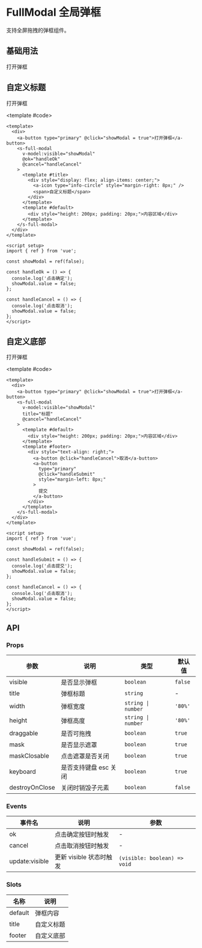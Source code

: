 # FullModal 全局弹框

支持全屏拖拽的弹框组件。

## 基础用法

<Demo>
  <div>
    <a-button type="primary" @click="showModal = true">打开弹框</a-button>
    <s-full-modal
      v-model:visible="showModal"
      title="标题"
      @ok="handleOk"
      @cancel="handleCancel"
    >
      <template #default>
        <div style="height: 200px; padding: 20px;">
          内容区域
        </div>
      </template>
    </s-full-modal>
  </div>

 
</Demo>

## 自定义标题

<Demo>
  <div>
    <a-button type="primary" @click="showModal = true">打开弹框</a-button>
    <s-full-modal
      v-model:visible="showModal"
      @ok="handleOk"
      @cancel="handleCancel"
    >
      <template #title>
        <div style="display: flex; align-items: center;">
          <a-icon type="info-circle" style="margin-right: 8px;" />
          <span>自定义标题</span>
        </div>
      </template>
      <template #default>
        <div style="height: 200px; padding: 20px;">内容区域</div>
      </template>
    </s-full-modal>
  </div>

  <template #code>
```vue
<template>
  <div>
    <a-button type="primary" @click="showModal = true">打开弹框</a-button>
    <s-full-modal
      v-model:visible="showModal"
      @ok="handleOk"
      @cancel="handleCancel"
    >
      <template #title>
        <div style="display: flex; align-items: center;">
          <a-icon type="info-circle" style="margin-right: 8px;" />
          <span>自定义标题</span>
        </div>
      </template>
      <template #default>
        <div style="height: 200px; padding: 20px;">内容区域</div>
      </template>
    </s-full-modal>
  </div>
</template>

<script setup>
import { ref } from 'vue';

const showModal = ref(false);

const handleOk = () => {
  console.log('点击确定');
  showModal.value = false;
};

const handleCancel = () => {
  console.log('点击取消');
  showModal.value = false;
};
</script>
```
  </template>
</Demo>

## 自定义底部

<Demo>
  <div>
    <a-button type="primary" @click="showModal = true">打开弹框</a-button>
    <s-full-modal
      v-model:visible="showModal"
      title="标题"
      @cancel="handleCancel"
    >
      <template #default>
        <div style="height: 200px; padding: 20px;">内容区域</div>
      </template>
      <template #footer>
        <div style="text-align: right;">
          <a-button @click="handleCancel">取消</a-button>
          <a-button
            type="primary"
            @click="handleSubmit"
            style="margin-left: 8px;"
          >
            提交
          </a-button>
        </div>
      </template>
    </s-full-modal>
  </div>

  <template #code>
```vue
<template>
  <div>
    <a-button type="primary" @click="showModal = true">打开弹框</a-button>
    <s-full-modal
      v-model:visible="showModal"
      title="标题"
      @cancel="handleCancel"
    >
      <template #default>
        <div style="height: 200px; padding: 20px;">内容区域</div>
      </template>
      <template #footer>
        <div style="text-align: right;">
          <a-button @click="handleCancel">取消</a-button>
          <a-button
            type="primary"
            @click="handleSubmit"
            style="margin-left: 8px;"
          >
            提交
          </a-button>
        </div>
      </template>
    </s-full-modal>
  </div>
</template>

<script setup>
import { ref } from 'vue';

const showModal = ref(false);

const handleSubmit = () => {
  console.log('点击提交');
  showModal.value = false;
};

const handleCancel = () => {
  console.log('点击取消');
  showModal.value = false;
};
</script>
```
  </template>
</Demo>

## API

### Props

| 参数           | 说明                  | 类型               | 默认值  |
| -------------- | --------------------- | ------------------ | ------- |
| visible        | 是否显示弹框          | `boolean`          | `false` |
| title          | 弹框标题              | `string`           | -       |
| width          | 弹框宽度              | `string \| number` | `'80%'` |
| height         | 弹框高度              | `string \| number` | `'80%'` |
| draggable      | 是否可拖拽            | `boolean`          | `true`  |
| mask           | 是否显示遮罩          | `boolean`          | `true`  |
| maskClosable   | 点击遮罩是否关闭      | `boolean`          | `true`  |
| keyboard       | 是否支持键盘 esc 关闭 | `boolean`          | `true`  |
| destroyOnClose | 关闭时销毁子元素      | `boolean`          | `false` |

### Events

| 事件名         | 说明                    | 参数                         |
| -------------- | ----------------------- | ---------------------------- |
| ok             | 点击确定按钮时触发      | -                            |
| cancel         | 点击取消按钮时触发      | -                            |
| update:visible | 更新 visible 状态时触发 | `(visible: boolean) => void` |

### Slots

| 名称    | 说明       |
| ------- | ---------- |
| default | 弹框内容   |
| title   | 自定义标题 |
| footer  | 自定义底部 |
